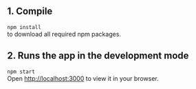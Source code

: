 ## 1. Compile

`npm install`\
to download all required npm packages.

## 2. Runs the app in the development mode
`npm start` \
Open [http://localhost:3000](http://localhost:3000) to view it in your browser.


